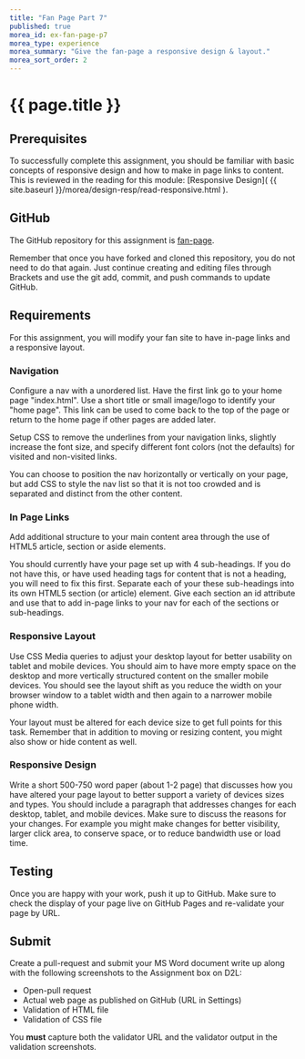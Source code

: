 ```yaml
---
title: "Fan Page Part 7"
published: true
morea_id: ex-fan-page-p7
morea_type: experience
morea_summary: "Give the fan-page a responsive design & layout."
morea_sort_order: 2
---
```


# {{ page.title }}

## Prerequisites
To successfully complete this assignment, you should be familiar with basic concepts of responsive design and how to make in page links to content.  This is reviewed in the reading for this module: [Responsive Design]( {{ site.baseurl }}/morea/design-resp/read-responsive.html ).


## GitHub
The GitHub repository for this assignment is [fan-page](https://github.com/htc-ccis1301/fan-page).

Remember that once you have forked and cloned this repository, you do not need to do that again.  Just continue creating and editing files through Brackets and use the git add, commit, and push commands to update GitHub.


## Requirements
For this assignment, you will modify your fan site to have in-page links and a responsive layout.  

### Navigation
Configure a nav with a unordered list.  Have the first link go to your home page "index.html".  Use a short title or small image/logo to identify your "home page".  This link can be used to come back to the top of the page or return to the home page if other pages are added later.

Setup CSS to remove the underlines from your navigation links, slightly increase the font size, and specify different font colors (not the defaults) for visited and non-visited links.

You can choose to position the nav horizontally or vertically on your page, but add CSS to style the nav list so that it is not too crowded and is separated and distinct from the other content.

### In Page Links
Add additional structure to your main content area through the use of HTML5 article, section or aside elements.  

You should currently have your page set up with 4 sub-headings. If you do not have this, or have used heading tags for content that is not a heading, you will need to fix this first.  Separate each of your these sub-headings into its own HTML5 section (or article) element.  Give each section an id attribute and use that to add in-page links to your nav for each of the sections or sub-headings.


### Responsive Layout
Use CSS Media queries to adjust your desktop layout for better usability on tablet and mobile devices.  You should aim to have more empty space on the desktop and more vertically structured content on the smaller mobile devices.  You should see the layout shift as you reduce the width on your browser window to a tablet width and then again to a narrower mobile phone width.  

Your layout must be altered for each device size to get full points for this task.  Remember that in addition to moving or resizing content, you might also show or hide content as well.


### Responsive Design
Write a short 500-750 word paper (about 1-2 page) that discusses how you have altered your page layout to better support a variety of devices sizes and types.  You should include a paragraph that addresses changes for each desktop, tablet, and mobile devices. Make sure to discuss the reasons for your changes. For example you might make changes for better visibility, larger click area, to conserve space, or to reduce bandwidth use or load time.


## Testing
Once you are happy with your work, push it up to GitHub.  Make sure to check the display of your page live on GitHub Pages and re-validate your page by URL.


## Submit
Create a pull-request and submit your MS Word document write up along with the following screenshots to the Assignment box on D2L:

- Open-pull request
- Actual web page as published on GitHub (URL in Settings)
- Validation of HTML file
- Validation of CSS file

You __must__ capture both the validator URL and the validator output in the validation screenshots.
